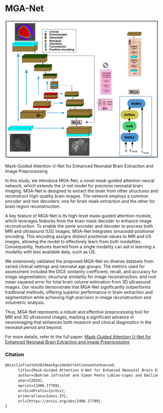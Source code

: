 # MGA-Net

![MGA-Net Architecture](https://github.com/BahramJafrasteh/MGA-Net/blob/main/figures/Network_Architecture.png)


Mask-Guided Attention U-Net for Enhanced Neonatal Brain Extraction and Image Preprocessing

In this study, we introduce MGA-Net, a novel mask-guided attention neural network, which extends the U-net model for precision neonatal brain imaging. MGA-Net is designed to extract the brain from other structures and reconstruct high-quality brain images. The network employs a common encoder and two decoders: one for brain mask extraction and the other for brain region reconstruction.

A key feature of MGA-Net is its high-level mask-guided attention module, which leverages features from the brain mask decoder to enhance image reconstruction. To enable the same encoder and decoder to process both MRI and ultrasound (US) images, MGA-Net integrates sinusoidal positional encoding. This encoding assigns distinct positional values to MRI and US images, allowing the model to effectively learn from both modalities. Consequently, features learned from a single modality can aid in learning a modality with less available data, such as US.

We extensively validated the proposed MGA-Net on diverse datasets from varied clinical settings and neonatal age groups. The metrics used for assessment included the DICE similarity coefficient, recall, and accuracy for image segmentation; structural similarity for image reconstruction; and root mean squared error for total brain volume estimation from 3D ultrasound images. Our results demonstrate that MGA-Net significantly outperforms traditional methods, offering superior performance in brain extraction and segmentation while achieving high precision in image reconstruction and volumetric analysis.


Thus, MGA-Net represents a robust and effective preprocessing tool for MRI and 3D ultrasound images, marking a significant advance in neuroimaging that enhances both research and clinical diagnostics in the neonatal period and beyond.

For more details, refer to the full paper: [Mask-Guided Attention U-Net for Enhanced Neonatal Brain Extraction and Image Preprocessing](https://arxiv.org/abs/2406.17709)

### Citation
```apache
@misc{jafrasteh2024maskguidedattentionunetenhanced,
      title={Mask-Guided Attention U-Net for Enhanced Neonatal Brain Extraction and Image Preprocessing}, 
      author={Bahram Jafrasteh and Simon Pedro Lubian-Lopez and Emiliano Trimarco and Macarena Roman Ruiz and Carmen Rodriguez Barrios and Yolanda Marin Almagro and Isabel Benavente-Fernandez},
      year={2024},
      eprint={2406.17709},
      archivePrefix={arXiv},
      primaryClass={eess.IV},
      url={https://arxiv.org/abs/2406.17709}, 
}
